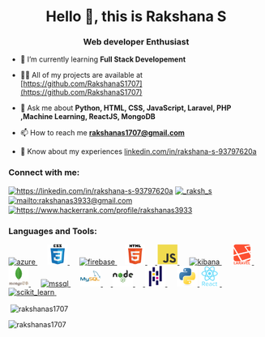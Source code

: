 <h1 align="center">Hello 👋, this is Rakshana S</h1>
<h3 align="center"> Web developer Enthusiast</h3>

- 🌱 I’m currently learning **Full Stack Developement**

- 👨‍💻 All of my projects are available at [https://github.com/RakshanaS1707](https://github.com/RakshanaS1707)

- 💬 Ask me about **Python, HTML, CSS, JavaScript, Laravel, PHP ,Machine Learning, ReactJS, MongoDB**

- 📫 How to reach me **rakshanas1707@gmail.com**

- 📄 Know about my experiences [linkedin.com/in/rakshana-s-93797620a](linkedin.com/in/rakshana-s-93797620a)

<h3 align="left">Connect with me:</h3>
<p align="left">
<a href="https://linkedin.com/in/https://linkedin.com/in/rakshana-s-93797620a" target="blank"><img align="center" src="https://raw.githubusercontent.com/rahuldkjain/github-profile-readme-generator/master/src/images/icons/Social/linked-in-alt.svg" alt="https://linkedin.com/in/rakshana-s-93797620a" height="30" width="40" /></a>
<a href="https://instagram.com/_raksh_s" target="blank"><img align="center" src="https://raw.githubusercontent.com/rahuldkjain/github-profile-readme-generator/master/src/images/icons/Social/instagram.svg" alt="_raksh_s" height="30" width="40" /></a>
  <a href="mailto:rakshanas3933@gmail.com" target="blank"><img align="center" src="https://camo.githubusercontent.com/6e205fb1f7c1027e7f8dc58657667c6032ff419c88ea80f3bd4c23e1b69db040/68747470733a2f2f696d672e69636f6e73382e636f6d2f646f6f646c652f32782f676d61696c2e706e67" alt="mailto:rakshanas3933@gmail.com" height="30" width="40" /></a>
<a href="https://www.hackerrank.com/https://www.hackerrank.com/profile/rakshanas3933" target="blank"><img align="center" src="https://raw.githubusercontent.com/rahuldkjain/github-profile-readme-generator/master/src/images/icons/Social/hackerrank.svg" alt="https://www.hackerrank.com/profile/rakshanas3933" height="30" width="40" /></a>
</p>

<h3 align="left">Languages and Tools:</h3>

<p align="left"> <a href="https://azure.microsoft.com/en-in/" target="_blank" rel="noreferrer"><img src="https://www.vectorlogo.zone/logos/microsoft_azure/microsoft_azure-icon.svg" alt="azure" width="40" height="40"/> </a> &nbsp;&nbsp;&nbsp;&nbsp; <a href="https://www.w3schools.com/css/" target="_blank" rel="noreferrer"><img src="https://raw.githubusercontent.com/devicons/devicon/master/icons/css3/css3-original-wordmark.svg" alt="css3" width="40" height="40"/> </a>&nbsp;&nbsp;&nbsp;&nbsp; <a href="https://firebase.google.com/" target="_blank" rel="noreferrer"> <img src="https://www.vectorlogo.zone/logos/firebase/firebase-icon.svg" alt="firebase" width="40" height="40"/> </a> &nbsp;&nbsp;&nbsp;&nbsp;<a href="https://www.w3.org/html/" target="_blank" rel="noreferrer"><img src="https://raw.githubusercontent.com/devicons/devicon/master/icons/html5/html5-original-wordmark.svg" alt="html5" width="40" height="40"/> </a> &nbsp;&nbsp;&nbsp;&nbsp;<a href="https://developer.mozilla.org/en-US/docs/Web/JavaScript" target="_blank" rel="noreferrer"> <img src="https://raw.githubusercontent.com/devicons/devicon/master/icons/javascript/javascript-original.svg" alt="javascript" width="40" height="40"/> </a>&nbsp;&nbsp;&nbsp;&nbsp; <a href="https://www.elastic.co/kibana" target="_blank" rel="noreferrer"> <img src="https://www.vectorlogo.zone/logos/elasticco_kibana/elasticco_kibana-icon.svg" alt="kibana" width="40" height="40"/> </a>&nbsp;&nbsp;&nbsp;&nbsp; <a href="https://laravel.com/" target="_blank" rel="noreferrer"> <img src="https://raw.githubusercontent.com/devicons/devicon/master/icons/laravel/laravel-plain-wordmark.svg" alt="laravel" width="40" height="40"/> </a>&nbsp;&nbsp;&nbsp;&nbsp; <a href="https://www.mongodb.com/" target="_blank" rel="noreferrer"> <img src="https://raw.githubusercontent.com/devicons/devicon/master/icons/mongodb/mongodb-original-wordmark.svg" alt="mongodb" width="40" height="40"/> </a>&nbsp;&nbsp;&nbsp;&nbsp; <a href="https://www.microsoft.com/en-us/sql-server" target="_blank" rel="noreferrer"> <img src="https://www.svgrepo.com/show/303229/microsoft-sql-server-logo.svg" alt="mssql" width="40" height="40"/> </a>&nbsp;&nbsp;&nbsp;&nbsp; <a href="https://www.mysql.com/" target="_blank" rel="noreferrer"> <img src="https://raw.githubusercontent.com/devicons/devicon/master/icons/mysql/mysql-original-wordmark.svg" alt="mysql" width="40" height="40"/> </a> &nbsp;&nbsp;&nbsp;&nbsp;<a href="https://nodejs.org" target="_blank" rel="noreferrer"> <img src="https://raw.githubusercontent.com/devicons/devicon/master/icons/nodejs/nodejs-original-wordmark.svg" alt="nodejs" width="40" height="40"/> </a> &nbsp;&nbsp;&nbsp;&nbsp;<a href="https://pandas.pydata.org/" target="_blank" rel="noreferrer"> <img src="https://raw.githubusercontent.com/devicons/devicon/2ae2a900d2f041da66e950e4d48052658d850630/icons/pandas/pandas-original.svg" alt="pandas" width="40" height="40"/> </a>&nbsp;&nbsp;&nbsp;&nbsp; <a href="https://www.python.org" target="_blank" rel="noreferrer"> <img src="https://raw.githubusercontent.com/devicons/devicon/master/icons/python/python-original.svg" alt="python" width="40" height="40"/> </a> <a href="https://reactjs.org/" target="_blank" rel="noreferrer"> <img src="https://raw.githubusercontent.com/devicons/devicon/master/icons/react/react-original-wordmark.svg" alt="react" width="40" height="40"/> </a>&nbsp;&nbsp;&nbsp;&nbsp; <a href="https://scikit-learn.org/" target="_blank" rel="noreferrer"> <img src="https://upload.wikimedia.org/wikipedia/commons/0/05/Scikit_learn_logo_small.svg" alt="scikit_learn" width="40" height="40"/> </a>&nbsp;&nbsp;&nbsp;&nbsp; </p>

<p>&nbsp;<img align="center" src="https://github-readme-stats.vercel.app/api?username=rakshanas1707&show_icons=true&locale=en" alt="rakshanas1707" /></p>
<centre> <p align="left"> <img src="https://komarev.com/ghpvc/?username=rakshanas1707&label=Profile%20views&color=0e75b6&style=flat" alt="rakshanas1707" /> </p>
</centre>
